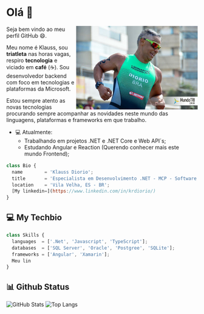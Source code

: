 # Olá 👋

<img align="right" alt="MyLive" src="https://github.com/krdiorio/krdiorio/blob/main/triathlon.jpg" width="320" height="220" />

Seja bem vindo ao meu perfil GitHub 😄.

Meu nome é Klauss, sou **triatleta** nas horas vagas, respiro **tecnologia** e  viciado em **café** (☕). Sou desenvolvedor backend com foco em tecnologias e plataformas da Microsoft. 

Estou sempre atento as novas tecnologias procurando sempre acompanhar as novidades neste mundo das linguagens, plataformas e frameworks em que trabalho. 


- 💻 Atualmente:
   - Trabalhando em projetos .NET e .NET Core e Web API´s;
   - Estudando Angular e Reaction (Querendo conhecer mais este mundo Frontend);

```js
class Bio {
  name        = 'Klauss Diorio';
  title       = 'Especialista em Desenvolvimento .NET - MCP - Software Development Fundamentals';  
  location    = 'Vila Velha, ES - BR';
  [My linkedin=](https://www.linkedin.com/in/krdiorio/)
}
```


## 💻 My Techbio

```js
class Skills {
  languages  = ['.Net', 'Javascript', 'TypeScript'];
  databases  = ['SQL Server', 'Oracle', 'Postgree', 'SQLite'];
  frameworks = ['Angular', 'Xamarin'];
  Meu lin
}
```


## 📊 Github Status
![GitHub Stats](https://github-readme-stats.vercel.app/api?username=krdiorio&show_icons=true&theme=dracula&custom_title=Github%20Status)
![Top Langs](https://github-readme-stats.vercel.app/api/top-langs/?username=krdiorio&layout=compact&theme=dracula)


<!--
**krdiorio/krdiorio** is a ✨ _special_ ✨ repository because its `README.md` (this file) appears on your GitHub profile.

Here are some ideas to get you started:

- 🔭 I’m currently working on ...
- 🌱 I’m currently learning ...
- 👯 I’m looking to collaborate on ...
- 🤔 I’m looking for help with ...
- 💬 Ask me about ...
- 📫 How to reach me: ...
- 😄 Pronouns: ...
- ⚡ Fun fact: ...

Seja bem vindo ao meu perfil GitHub 😄.

Meu nome é Klauss, sou apaixonado por **tecnologia** e **café** (☕) desde quando me entendo por gente. 

Sou desenvolvedor com foco em tecnologias Microsoft. 

Estou sempre em busca de conhecer novas tecnologias, e tento ao máximo acompanhar as novidades das linguagens, plataformar, framesworks em que estou trabalhando. 

- 🔭 Atualmente estou trabalhando em projetos em .NET e .NET CORE com foco em Backend
- 🌱 Estou aprendendo e me arriscando neste mundo Full S
- 👯 Estou procurando colaborar em...
- 🤔 Estou procurando ajuda com...
- 💬 Pergunte-me sobre ...
- 📫 Como chegar até mim: ...
- 😄 Pronomes: ...
- ⚡ Curiosidade: ...

```js
class Bio {
  name     = 'Klauss Diorio';
  title    = 'Especialista em Desenvolvimento .NET - MCP - Software Development Fundamentals';
  location = 'Vila Velha, ES - BR';
}
```

-->







